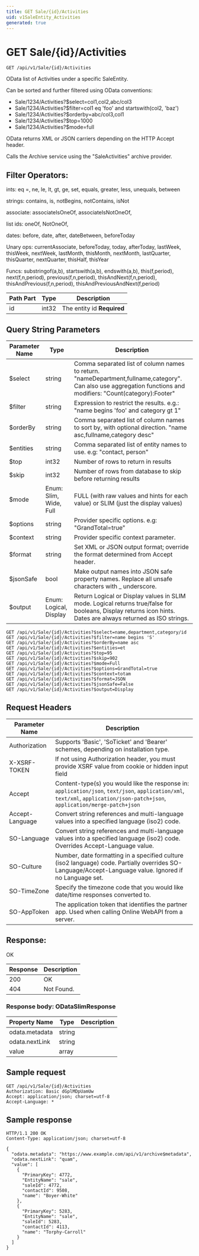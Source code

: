 ```yaml
---
title: GET Sale/{id}/Activities
uid: v1SaleEntity_Activities
generated: true
---
```


# GET Sale/{id}/Activities

```http
GET /api/v1/Sale/{id}/Activities
```

OData list of Activities under a specific SaleEntity.


Can be sorted and further filtered using OData conventions:

* Sale/1234/Activities?$select=col1,col2,abc/col3
* Sale/1234/Activities?$filter=col1 eq 'foo' and startswith(col2, 'baz')
* Sale/1234/Activities?$orderby=abc/col3,col1
* Sale/1234/Activities?$top=1000
* Sale/1234/Activities?$mode=full


OData returns XML or JSON carriers depending on the HTTP Accept header.


Calls the Archive service using the "SaleActivities" archive provider.


## Filter Operators: ##

ints: eq =, ne, le, lt, gt, ge, set, equals, greater, less, unequals, between

strings: contains, is, notBegins, notContains, isNot

associate: associateIsOneOf, associateIsNotOneOf,  

list ids: oneOf, NotOneOf, 

dates: before, date, after, dateBetween, beforeToday

Unary ops: currentAssociate, beforeToday, today, afterToday, lastWeek, thisWeek, nextWeek, lastMonth, thisMonth, nextMonth, lastQuarter, thisQuarter, nextQuarter, thisHalf, thisYear

Funcs: substringof(a,b), startswith(a,b), endswith(a,b), this(f,period), next(f,n,period), previous(f,n,period), thisAndNext(f,n,period), thisAndPrevious(f,n,period), thisAndPreviousAndNext(f,period)





| Path Part | Type | Description |
|-----------|------|-------------|
| id | int32 | The entity id **Required** |


## Query String Parameters

| Parameter Name | Type |  Description |
|----------------|------|--------------|
| $select | string |  Comma separated list of column names to return. "nameDepartment,fullname,category". Can also use aggregation functions and modifiers: "Count(category):Footer" |
| $filter | string |  Expression to restrict the results. e.g.: "name begins 'foo' and category gt 1" |
| $orderBy | string |  Comma separated list of column names to sort by, with optional direction. "name asc,fullname,category desc" |
| $entities | string |  Comma separated list of entity names to use. e.g: "contact, person" |
| $top | int32 |  Number of rows to return in results |
| $skip | int32 |  Number of rows from database to skip before returning results |
| $mode | Enum: Slim, Wide, Full |  FULL (with raw values and hints for each value) or SLIM (just the display values) |
| $options | string |  Provider specific options. e.g: "GrandTotal=true" |
| $context | string |  Provider specific context parameter. |
| $format | string |  Set XML or JSON output format; override the format determined from Accept header. |
| $jsonSafe | bool |  Make output names into JSON safe property names. Replace all unsafe characters with _ underscore. |
| $output | Enum: Logical, Display |  Return Logical or Display values in SLIM mode. Logical returns true/false for booleans, Display returns icon hints. Dates are always returned as ISO strings. |

```http
GET /api/v1/Sale/{id}/Activities?$select=name,department,category/id
GET /api/v1/Sale/{id}/Activities?$filter=name begins 'S'
GET /api/v1/Sale/{id}/Activities?$orderBy=name asc
GET /api/v1/Sale/{id}/Activities?$entities=et
GET /api/v1/Sale/{id}/Activities?$top=95
GET /api/v1/Sale/{id}/Activities?$skip=902
GET /api/v1/Sale/{id}/Activities?$mode=Full
GET /api/v1/Sale/{id}/Activities?$options=GrandTotal=true
GET /api/v1/Sale/{id}/Activities?$context=totam
GET /api/v1/Sale/{id}/Activities?$format=JSON
GET /api/v1/Sale/{id}/Activities?$jsonSafe=False
GET /api/v1/Sale/{id}/Activities?$output=Display
```


## Request Headers

| Parameter Name | Description |
|----------------|-------------|
| Authorization  | Supports 'Basic', 'SoTicket' and 'Bearer' schemes, depending on installation type. |
| X-XSRF-TOKEN   | If not using Authorization header, you must provide XSRF value from cookie or hidden input field |
| Accept         | Content-type(s) you would like the response in: `application/json`, `text/json`, `application/xml`, `text/xml`, `application/json-patch+json`, `application/merge-patch+json` |
| Accept-Language | Convert string references and multi-language values into a specified language (iso2) code. |
| SO-Language | Convert string references and multi-language values into a specified language (iso2) code. Overrides Accept-Language value. |
| SO-Culture | Number, date formatting in a specified culture (iso2 language) code. Partially overrides SO-Language/Accept-Language value. Ignored if no Language set. |
| SO-TimeZone | Specify the timezone code that you would like date/time responses converted to. |
| SO-AppToken | The application token that identifies the partner app. Used when calling Online WebAPI from a server. |


## Response:

OK

| Response | Description |
|----------------|-------------|
| 200 | OK |
| 404 | Not Found. |

### Response body: ODataSlimResponse

| Property Name | Type |  Description |
|----------------|------|--------------|
| odata.metadata | string |  |
| odata.nextLink | string |  |
| value | array |  |

## Sample request

```http!
GET /api/v1/Sale/{id}/Activities
Authorization: Basic dGplMDpUamUw
Accept: application/json; charset=utf-8
Accept-Language: *
```

## Sample response

```http_
HTTP/1.1 200 OK
Content-Type: application/json; charset=utf-8

{
  "odata.metadata": "https://www.example.com/api/v1/archive$metadata",
  "odata.nextLink": "quam",
  "value": [
    {
      "PrimaryKey": 4772,
      "EntityName": "sale",
      "saleId": 4772,
      "contactId": 9508,
      "name": "Boyer-White"
    },
    {
      "PrimaryKey": 5283,
      "EntityName": "sale",
      "saleId": 5283,
      "contactId": 4113,
      "name": "Torphy-Carroll"
    }
  ]
}
```